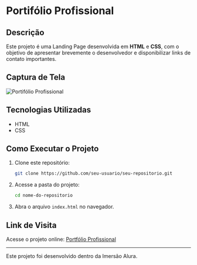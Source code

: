 # Portifólio Profissional

## Descrição

Este projeto é uma Landing Page desenvolvida em **HTML** e **CSS**, com o objetivo de apresentar brevemente o desenvolvedor e disponibilizar links de contato importantes.

## Captura de Tela
![Portifólio Profissional](./assets/printPortifólio.jpeg)



## Tecnologias Utilizadas

- HTML
- CSS

## Como Executar o Projeto

1. Clone este repositório:
   ```bash
   git clone https://github.com/seu-usuario/seu-repositorio.git
   ```
2. Acesse a pasta do projeto:
   ```bash
   cd nome-do-repositorio
   ```
3. Abra o arquivo `index.html` no navegador.

## Link de Visita

Acesse o projeto online: [Portfólio Profissional](https://portfolioprofissional.vercel.app)

---

Este projeto foi desenvolvido dentro da Imersão Alura.

